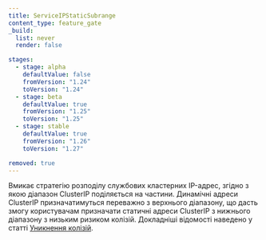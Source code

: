 ```yaml
---
title: ServiceIPStaticSubrange
content_type: feature_gate
_build:
  list: never
  render: false

stages:
  - stage: alpha 
    defaultValue: false
    fromVersion: "1.24"
    toVersion: "1.24"
  - stage: beta 
    defaultValue: true
    fromVersion: "1.25"
    toVersion: "1.25"    
  - stage: stable
    defaultValue: true
    fromVersion: "1.26"
    toVersion: "1.27"    

removed: true  
---
```

Вмикає стратегію розподілу службових кластерних IP-адрес, згідно з якою діапазон ClusterIP поділяється на частини. Динамічні адреси ClusterIP призначатимуться переважно з верхнього діапазону, що дасть змогу користувачам призначати статичні адреси ClusterIP з нижнього діапазону з низьким ризиком колізій. Докладніші відомості наведено у статті [Уникнення колізій](/uk/docs/reference/networking/virtual-ips/#avoiding-collisions).
